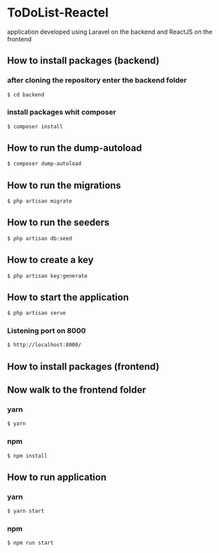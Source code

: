 # ToDoList-Reactel

application developed using Laravel on the backend and ReactJS on the frontend

## How to install packages (backend)

### after cloning the repository enter the backend folder

```sh
$ cd backend
```

### install packages whit composer

```sh
$ composer install
```

## How to run the dump-autoload

```sh
$ composer dump-autoload
```

## How to run the migrations

```sh
$ php artisan migrate
```

## How to run the seeders

```sh
$ php artisan db:seed
```

## How to create a key

```sh
$ php artisan key:generate
```

## How to start the application

```sh
$ php artisan serve
```

### Listening port on 8000

```sh
$ http://localhost:8000/
```

## How to install packages (frontend)

## Now walk to the frontend folder

### yarn

```sh
$ yarn
```

### npm

```sh
$ npm install
```

## How to run application

### yarn

```sh
$ yarn start
```

### npm

```sh
$ npm run start
```
